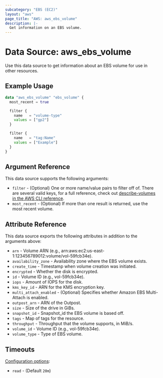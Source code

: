 ```yaml
---
subcategory: "EBS (EC2)"
layout: "aws"
page_title: "AWS: aws_ebs_volume"
description: |-
  Get information on an EBS volume.
---
```


# Data Source: aws_ebs_volume

Use this data source to get information about an EBS volume for use in other
resources.

## Example Usage

```terraform
data "aws_ebs_volume" "ebs_volume" {
  most_recent = true

  filter {
    name   = "volume-type"
    values = ["gp2"]
  }

  filter {
    name   = "tag:Name"
    values = ["Example"]
  }
}
```

## Argument Reference

This data source supports the following arguments:

* `filter` - (Optional) One or more name/value pairs to filter off of. There are
several valid keys, for a full reference, check out
[describe-volumes in the AWS CLI reference][1].
* `most_recent` - (Optional) If more than one result is returned, use the most
recent volume.

## Attribute Reference

This data source exports the following attributes in addition to the arguments above:

* `arn` - Volume ARN (e.g., arn:aws:ec2:us-east-1:123456789012:volume/vol-59fcb34e).
* `availability_zone` - Availability zone where the EBS volume exists.
* `create_time` - Timestamp when volume creation was initiated.
* `encrypted` - Whether the disk is encrypted.
* `id` - Volume ID (e.g., vol-59fcb34e).
* `iops` - Amount of IOPS for the disk.
* `kms_key_id` - ARN for the KMS encryption key.
* `multi_attach_enabled` - (Optional) Specifies whether Amazon EBS Multi-Attach is enabled.
* `outpost_arn` - ARN of the Outpost.
* `size` - Size of the drive in GiBs.
* `snapshot_id` - Snapshot_id the EBS volume is based off.
* `tags` - Map of tags for the resource.
* `throughput` - Throughput that the volume supports, in MiB/s.
* `volume_id` - Volume ID (e.g., vol-59fcb34e).
* `volume_type` - Type of EBS volume.

## Timeouts

[Configuration options](https://developer.hashicorp.com/terraform/language/resources/syntax#operation-timeouts):

- `read` - (Default `20m`)

[1]: http://docs.aws.amazon.com/cli/latest/reference/ec2/describe-volumes.html
